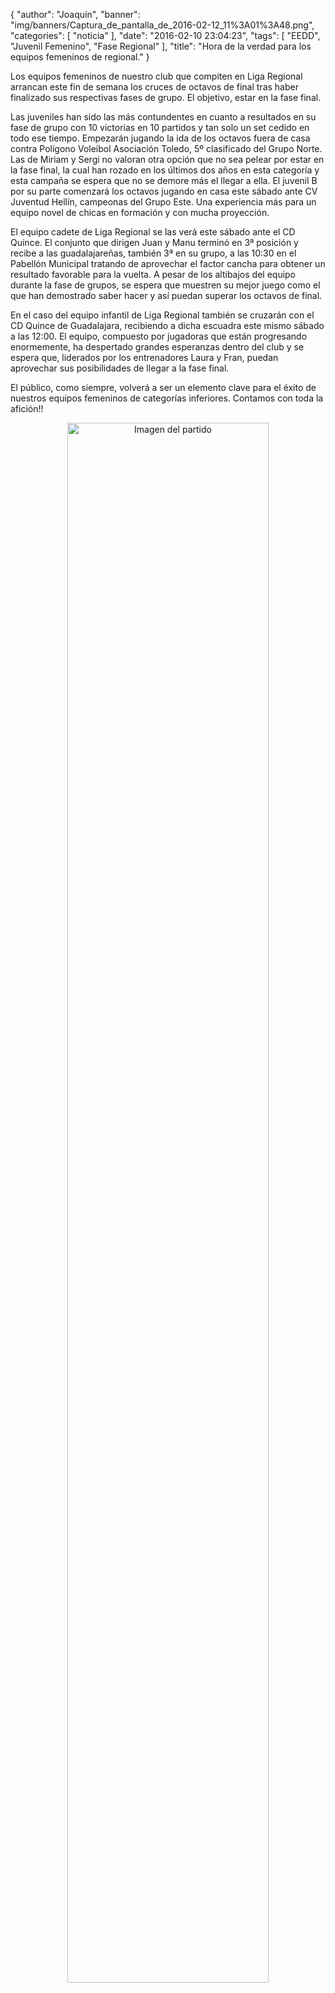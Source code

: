 {
  "author": "Joaquín", 
  "banner": "img/banners/Captura_de_pantalla_de_2016-02-12_11%3A01%3A48.png", 
  "categories": [
    "noticia"
  ], 
  "date": "2016-02-10 23:04:23", 
  "tags": [
    "EEDD", 
    "Juvenil Femenino", 
    "Fase Regional"
  ], 
  "title": "Hora de la verdad para los equipos femeninos de regional."
}

Los equipos femeninos de nuestro club que compiten en Liga Regional arrancan este fin de semana los cruces de octavos de final tras haber finalizado sus respectivas fases de grupo. El objetivo, estar en la fase final.

Las juveniles han sido las más contundentes en cuanto a resultados en su fase de grupo con 10 victorias en 10 partidos y tan solo un set cedido en todo ese tiempo. Empezarán jugando la ida de los octavos fuera de casa contra Polígono Voleibol Asociación Toledo, 5º clasificado del Grupo Norte. Las de Miriam y Sergi no valoran otra opción que no sea pelear por estar en la fase final, la cual han rozado en los últimos dos años en esta categoría y esta campaña se espera que no se demore más el llegar a ella. El juvenil B por su parte comenzará los octavos jugando en casa este sábado ante CV Juventud Hellín, campeonas del Grupo Este. Una experiencia más para un equipo novel de chicas en formación y con mucha proyección.

El equipo cadete de Liga Regional se las verá este sábado ante el CD Quince. El conjunto que dirigen Juan y Manu terminó en 3ª posición y recibe a las guadalajareñas, también 3ª en su grupo, a las 10:30 en el Pabellón Municipal tratando de aprovechar el factor cancha para obtener un resultado favorable para la vuelta. A pesar de los altibajos del equipo durante la fase de grupos, se espera que muestren su mejor juego como el que han demostrado saber hacer y así puedan superar los octavos de final.

En el caso del equipo infantil de Liga Regional también se cruzarán con el CD Quince de Guadalajara, recibiendo a dicha escuadra este mismo sábado a las 12:00. El equipo, compuesto por jugadoras que están progresando enormemente, ha despertado grandes esperanzas dentro del club y se espera que, liderados por los entrenadores Laura y Fran, puedan aprovechar sus posibilidades de llegar a la fase final.

El público, como siempre, volverá a ser un elemento clave para el éxito de nuestros equipos femeninos de categorías inferiores. Contamos con toda la afición!!

<center>
<a target="_new" href="http://www.advmiguelturra.org/img/banners/Captura%20de%20pantalla%20de%202016-02-12%2011%3A01%3A48.png"> 
<img alt="Imagen del partido" width="80%" align="center" src="http://www.advmiguelturra.org/img/banners/Captura%20de%20pantalla%20de%202016-02-12%2011%3A01%3A48.png"/> </a> </center> 





